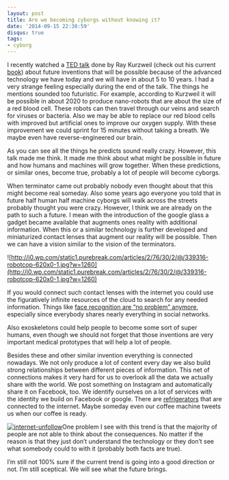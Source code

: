 ```yaml
---
layout: post
title: Are we becoming cyborgs without knowing it?
date: '2014-09-15 22:30:59'
disqus: true
tags:
- cyborg
---
```



I recently watched a [TED talk](http://www.ted.com/talks/ray_kurzweil_on_how_technology_will_transform_us "How technology will transform us") done by Ray Kurzweil (check out his current [book](http://www.amazon.de/gp/product/0670025291/ref=as_li_tl?ie=UTF8&camp=1638&creative=6742&creativeASIN=0670025291&linkCode=as2&tag=devc0b-21&linkId=YUWRPSF56QICUBUV)) about future inventions that will be possible because of the advanced technology we have today and we will have in about 5 to 10 years. I had a very strange feeling especially during the end of the talk. The things he mentions sounded too futuristic. For example, according to Kurzweil it will be possible in about 2020 to produce nano-robots that are about the size of a red blood cell. These robots can then travel through our veins and search for viruses or bacteria. Also we may be able to replace our red blood cells with improved but artificial ones to improve our oxygen supply. With these improvement we could sprint for 15 minutes without taking a breath. We maybe even have reverse-engineered our brain.

As you can see all the things he predicts sound really crazy. However, this talk made me think. It made me think about what might be possible in future and how humans and machines will grow together. When these predictions, or similar ones, become true, probably a lot of people will become cyborgs.

When terminator came out probably nobody even thought about that this might become real someday. Also some years ago everyone you told that in future half human half machine cyborgs will walk across the streets probably thought you were crazy. However, I think we are already on the path to such a future. I mean with the introduction of the google glass a gadget became available that augments ones reality with additional information. When this or a similar technology is further developed and miniaturized contact lenses that augment our reality will be possible. Then we can have a vision similar to the vision of the terminators.

![http://i0.wp.com/static1.purebreak.com/articles/2/76/30/2/@/339316-robotcop-620x0-1.jpg?w=1260](http://i0.wp.com/static1.purebreak.com/articles/2/76/30/2/@/339316-robotcop-620x0-1.jpg?w=1260)

If you would connect such contact lenses with the internet you could use the figuratively infinite resources of the cloud to search for any needed information. Things like [face recognition are “no problem” anymore](https://www.facebook.com/publications/546316888800776/ "Facebooks DeepFace"), especially since everybody shares nearly everything in social networks.

Also exoskeletons could help people to become some sort of super humans, even though we should not forget that those inventions are very important medical prototypes that will help a lot of people.

Besides these and other similar invention everything is connected nowadays. We not only produce a lot of content every day we also build strong relationships between different pieces of information. This net of connections makes it very hard for us to overlook all the data we actually share with the world. We post something on Instagram and automatically share it on Facebook, too. We identify ourselves on a lot of services with the identity we build on Facebook or google. There are [refrigerators](http://en.wikipedia.org/wiki/Internet_refrigerator "Internet Refrigerators") that are connected to the internet. Maybe someday even our coffee machine tweets us when our coffee is ready.

[![internet-unfollow](http://i0.wp.com/thatsthaway.files.wordpress.com/2014/07/internet-unfollow.jpg?resize=252%2C300)](https://thatsthaway.files.wordpress.com/2014/07/internet-unfollow.jpg)One problem I see with this trend is that the majority of people are not able to think about the consequences. No matter if the reason is that they just don’t understand the technology or they don’t see what somebody could to with it (probably both facts are true).

I’m still not 100% sure if the current trend is going into a good direction or not. I’m still sceptical. We will see what the future brings.
